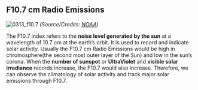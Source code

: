 ## F10.7 cm Radio Emissions 

![0313_f10.7](./static/0313_f10.7.gif)
*(Source/Credits: [NOAA](https://www.swpc.noaa.gov/phenomena/f107-cm-radio-emissions))*

The F10.7 index refers to the **noise level generated by the sun** at a wavelength of 10.7 cm at the earth’s orbit. It is used to record and indicate solar activity. Usually the F10.7 cm Radio Emissions would be high in chromosphere(the second most outer layer of the Sun) and low in the sun’s corona. When the **number of sunspot** or **UltraViolet** and **visible solar irradiance** records increase, the F10.7 would also increase. Therefore, we can observe the climatology of solar activity and track major solar emissions through F10.7. 

